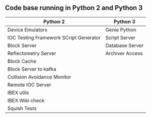 ## Code base running in Python 2 and Python 3

| Python 2| Python 3|
| ------ | ----  |
| Device Emulators | Genie Python |
| IOC Testing Framework SCript Generator | Script Server |
| Block Server | Database Server |
| Reflectometry Server | Archiver Access |
| Block Cache | 
| Block Server to kafka |
| Collision Avoidance Monitor |
| Remote IOC Server |
| IBEX utils |
| IBEX Wiki check |
| Squish Tests|
